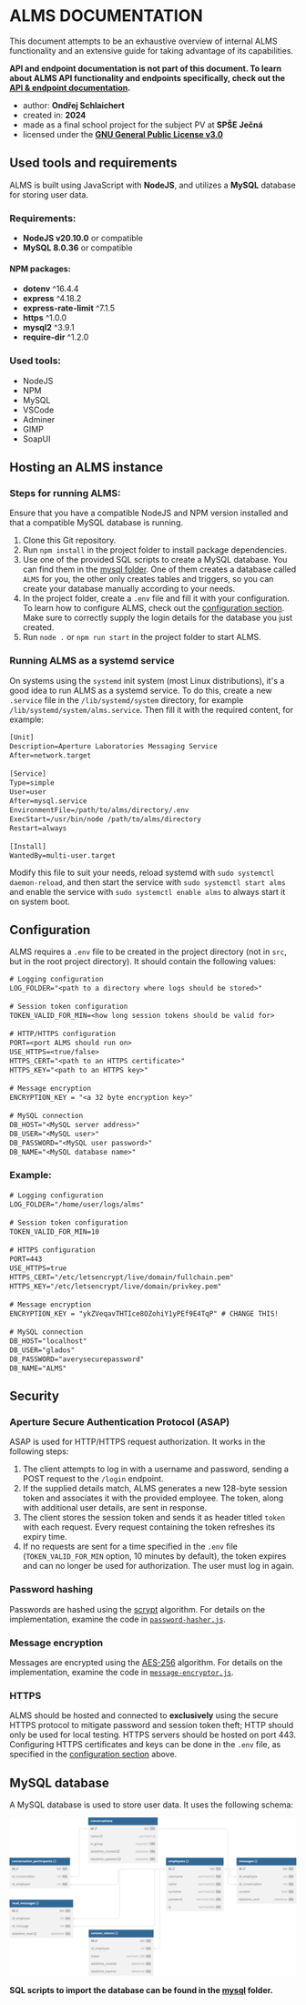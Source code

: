 # ALMS DOCUMENTATION
This document attempts to be an exhaustive overview of internal ALMS functionality and an extensive guide for taking advantage of its capabilities.

**API and endpoint documentation is not part of this document. To learn about ALMS API functionality and endpoints specifically, check out the [API & endpoint documentation](API.md).**

- author: **Ondřej Schlaichert**
- created in: **2024**
- made as a final school project for the subject PV at **SPŠE Ječná**
- licensed under the **[GNU General Public License v3.0](https://www.gnu.org/licenses/gpl-3.0.en.html)**

## Used tools and requirements
ALMS is built using JavaScript with **NodeJS**, and utilizes a **MySQL** database for storing user data.
### Requirements:
- **NodeJS v20.10.0** or compatible
- **MySQL 8.0.36** or compatible
#### NPM packages:
- **dotenv** ^16.4.4
- **express** ^4.18.2
- **express-rate-limit** ^7.1.5
- **https** ^1.0.0
- **mysql2** ^3.9.1
- **require-dir** ^1.2.0

### Used tools:
- NodeJS
- NPM
- MySQL
- VSCode
- Adminer
- GIMP
- SoapUI

## Hosting an ALMS instance
### Steps for running ALMS:
Ensure that you have a compatible NodeJS and NPM version installed and that a compatible MySQL database is running.

1) Clone this Git repository.
2) Run `npm install` in the project folder to install package dependencies.
3) Use one of the provided SQL scripts to create a MySQL database. You can find them in the [mysql folder](../mysql). One of them creates a database called `ALMS` for you, the other only creates tables and triggers, so you can create your database manually according to your needs.
4) In the project folder, create a `.env` file and fill it with your configuration. To learn how to configure ALMS, check out the [configuration section](#configuration). Make sure to correctly supply the login details for the database you just created.
5) Run `node .` or `npm run start` in the project folder to start ALMS.

### Running ALMS as a systemd service
On systems using the `systemd` init system (most Linux distributions), it's a good idea to run ALMS as a systemd service. To do this, create a new `.service` file in the `/lib/systemd/system` directory, for example `/lib/systemd/system/alms.service`. Then fill it with the required content, for example:

```
[Unit]
Description=Aperture Laboratories Messaging Service
After=network.target

[Service]
Type=simple
User=user
After=mysql.service
EnvironmentFile=/path/to/alms/directory/.env
ExecStart=/usr/bin/node /path/to/alms/directory
Restart=always

[Install]
WantedBy=multi-user.target
```
Modify this file to suit your needs, reload systemd with `sudo systemctl daemon-reload`, and then start the service with `sudo systemctl start alms` and enable the service with `sudo systemctl enable alms` to always start it on system boot.

## Configuration
ALMS requires a `.env` file to be created in the project directory (not in `src`, but in the root project directory). It should contain the following values:
```
# Logging configuration
LOG_FOLDER="<path to a directory where logs should be stored>"

# Session token configuration
TOKEN_VALID_FOR_MIN=<how long session tokens should be valid for>

# HTTP/HTTPS configuration
PORT=<port ALMS should run on>
USE_HTTPS=<true/false>
HTTPS_CERT="<path to an HTTPS certificate>"
HTTPS_KEY="<path to an HTTPS key>"

# Message encryption
ENCRYPTION_KEY = "<a 32 byte encryption key>"

# MySQL connection
DB_HOST="<MySQL server address>"
DB_USER="<MySQL user>"
DB_PASSWORD="<MySQL user password>"
DB_NAME="<MySQL database name>"
```
### Example:
```
# Logging configuration
LOG_FOLDER="/home/user/logs/alms"

# Session token configuration
TOKEN_VALID_FOR_MIN=10

# HTTPS configuration
PORT=443
USE_HTTPS=true
HTTPS_CERT="/etc/letsencrypt/live/domain/fullchain.pem"
HTTPS_KEY="/etc/letsencrypt/live/domain/privkey.pem"

# Message encryption
ENCRYPTION_KEY = "ykZVeqavTHTIce8OZohiY1yPEf9E4TqP" # CHANGE THIS!

# MySQL connection
DB_HOST="localhost"
DB_USER="glados"
DB_PASSWORD="averysecurepassword"
DB_NAME="ALMS"
```

## Security

### Aperture Secure Authentication Protocol (ASAP)
ASAP is used for HTTP/HTTPS request authorization. It works in the following steps:

1) The client attempts to log in with a username and password, sending a POST request to the `/login` endpoint.
2) If the supplied details match, ALMS generates a new 128-byte session token and associates it with the provided employee. The token, along with additional user details, are sent in response.
3) The client stores the session token and sends it as header titled `token` with each request. Every request containing the token refreshes its expiry time.
4) If no requests are sent for a time specified in the `.env` file (`TOKEN_VALID_FOR_MIN` option, 10 minutes by default), the token expires and can no longer be used for authorization. The user must log in again.

### Password hashing
Passwords are hashed using the [scrypt](https://en.wikipedia.org/wiki/Scrypt) algorithm. For details on the implementation, examine the code in [`password-hasher.js`](../src/security/password-hasher.js).

### Message encryption
Messages are encrypted using the [AES-256](https://en.wikipedia.org/wiki/Advanced_Encryption_Standard) algorithm. For details on the implementation, examine the code in [`message-encryptor.js`](../src/security/message-encryptor.js).

### HTTPS
ALMS should be hosted and connected to **exclusively** using the secure HTTPS protocol to mitigate password and session token theft; HTTP should only be used for local testing. HTTPS servers should be hosted on port 443. Configuring HTTPS certificates and keys can be done in the `.env` file, as specified in the [configuration section](#configuration) above.

## MySQL database
A MySQL database is used to store user data. It uses the following schema:

![MySQL schema diagram](./img/mysql-diagram.png)

**SQL scripts to import the database can be found in the [mysql](../mysql) folder.**
